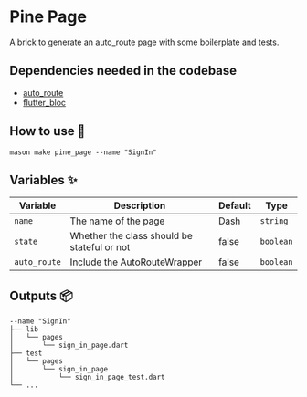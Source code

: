 # Pine Page

A brick to generate an auto_route page with some boilerplate and tests.

## Dependencies needed in the codebase

- [auto_route](https://pub.dev/packages/auto_route)
- [flutter_bloc](https://pub.dev/packages/flutter_bloc)

## How to use 🚀

```
mason make pine_page --name "SignIn"
```

## Variables ✨

| Variable     | Description                                 | Default | Type      |
| ------------ | ------------------------------------------- | ------- | --------- |
| `name`       | The name of the page                        | Dash    | `string`  |
| `state`      | Whether the class should be stateful or not | false   | `boolean` |
| `auto_route` | Include the AutoRouteWrapper                | false   | `boolean` |

## Outputs 📦

```
--name "SignIn"
├── lib
│   └── pages
│       └── sign_in_page.dart
├── test
│   └── pages
│       └── sign_in_page
│           └── sign_in_page_test.dart
└── ...
```
